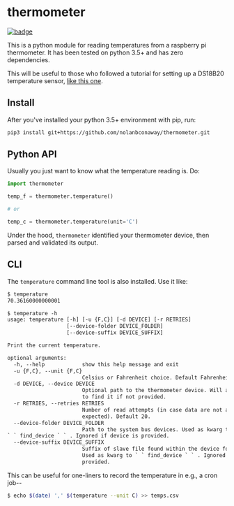 # thermometer

[![badge](https://github.com/nolanbconaway/thermometer/workflows/Main%20Workflow/badge.svg)](https://github.com/nolanbconaway/thermometer/actions)

This is a python module for reading temperatures from a raspberry pi thermometer. It has been tested on python 3.5+ and has zero dependencies.

This will be useful to those who followed a tutorial for setting up a DS18B20 temperature sensor, [like this one](https://www.hackster.io/timfernando/a-raspberry-pi-thermometer-you-can-access-anywhere-33061c).

## Install

After you've installed your python 3.5+ environment with pip, run:

``` sh
pip3 install git+https://github.com/nolanbconaway/thermometer.git
```

## Python API

Usually you just want to know what the temperature reading is. Do:

``` python
import thermometer

temp_f = thermometer.temperature()

# or

temp_c = thermometer.temperature(unit='C')
```

Under the hood, `thermometer` identified your thermometer device, then parsed and validated its output.

## CLI

The `temperature` command line tool is also installed. Use it like:

``` txt
$ temperature
70.36160000000001

$ temperature -h
usage: temperature [-h] [-u {F,C}] [-d DEVICE] [-r RETRIES]
                   [--device-folder DEVICE_FOLDER]
                   [--device-suffix DEVICE_SUFFIX]

Print the current temperature.

optional arguments:
  -h, --help            show this help message and exit
  -u {F,C}, --unit {F,C}
                        Celsius or Fahrenheit choice. Default Fahrenheit.
  -d DEVICE, --device DEVICE
                        Optional path to the thermometer device. Will attempt
                        to find it if not provided.
  -r RETRIES, --retries RETRIES
                        Number of read attempts (in case data are not as
                        expected). Default 20.
  --device-folder DEVICE_FOLDER
                        Path to the system bus devices. Used as kwarg to
` ` find_device ` ` . Ignored if device is provided.
  --device-suffix DEVICE_SUFFIX
                        Suffix of slave file found within the device folde.
                        Used as kwarg to ` ` find_device ` ` . Ignored if device is
                        provided.
```

This can be useful for one-liners to record the temperature in e.g., a cron job--

``` sh
$ echo $(date) ',' $(temperature --unit C) >> temps.csv
```

